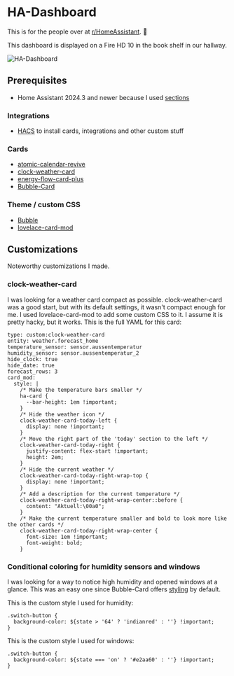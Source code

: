 # HA-Dashboard
 This is for the people over at [r/HomeAssistant](https://www.reddit.com/r/homeassistant/). 👋

This dashboard is displayed on a Fire HD 10 in the book shelf in our hallway.

![HA-Dashboard](images/HA-Dashboard.gif)

## Prerequisites
- Home Assistant 2024.3 and newer because I used [sections](https://www.home-assistant.io/dashboards/sections/)

### Integrations
- [HACS](https://hacs.xyz/) to install cards, integrations and other custom stuff

### Cards
- [atomic-calendar-revive](https://github.com/totaldebug/atomic-calendar-revive)
- [clock-weather-card](https://github.com/pkissling/clock-weather-card)
- [energy-flow-card-plus](https://github.com/flixlix/energy-flow-card-plus)
- [Bubble-Card](https://github.com/Clooos/Bubble-Card)

### Theme / custom CSS
- [Bubble](https://github.com/Clooos/Bubble)
- [lovelace-card-mod](https://github.com/thomasloven/lovelace-card-mod?tab=readme-ov-file)

## Customizations

Noteworthy customizations I made.

### clock-weather-card
I was looking for a weather card compact as possible. clock-weather-card was a good start, but with its default settings, it wasn't compact enough for me. I used lovelace-card-mod to add some custom CSS to it. I assume it is pretty hacky, but it works. This is the full YAML for this card:

```
type: custom:clock-weather-card
entity: weather.forecast_home
temperature_sensor: sensor.aussentemperatur
humidity_sensor: sensor.aussentemperatur_2
hide_clock: true
hide_date: true
forecast_rows: 3
card_mod:
  style: |
    /* Make the temperature bars smaller */
    ha-card {
      --bar-height: 1em !important;
    }
    /* Hide the weather icon */
    clock-weather-card-today-left {
      display: none !important;
    }
    /* Move the right part of the 'today' section to the left */
    clock-weather-card-today-right {
      justify-content: flex-start !important;
      height: 2em;
    }
    /* Hide the current weather */
    clock-weather-card-today-right-wrap-top {
      display: none !important;
    }
    /* Add a description for the current temperature */
    clock-weather-card-today-right-wrap-center::before {
      content: "Aktuell:\00a0";
    }
    /* Make the current temperature smaller and bold to look more like the other cards */
    clock-weather-card-today-right-wrap-center {
      font-size: 1em !important;
      font-weight: bold;
    }
```

### Conditional coloring for humidity sensors and windows
I was looking for a way to notice high humidity and opened windows at a glance. This was an easy one since Bubble-Card offers [styling](https://github.com/Clooos/Bubble-Card#styling) by default.

This is the custom style I used for humidity:
```
.switch-button {
  background-color: ${state > '64' ? 'indianred' : ''} !important;
}
```

This is the custom style I used for windows:
```
.switch-button {
  background-color: ${state === 'on' ? '#e2aa60' : ''} !important;
}
```